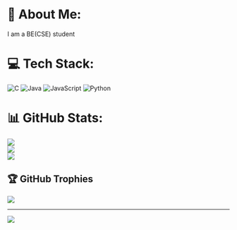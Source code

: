 # 💫 About Me:
I am a BE(CSE)  student


# 💻 Tech Stack:
![C](https://img.shields.io/badge/c-%2300599C.svg?style=for-the-badge&logo=c&logoColor=white) ![Java](https://img.shields.io/badge/java-%23ED8B00.svg?style=for-the-badge&logo=openjdk&logoColor=white) ![JavaScript](https://img.shields.io/badge/javascript-%23323330.svg?style=for-the-badge&logo=javascript&logoColor=%23F7DF1E) ![Python](https://img.shields.io/badge/python-3670A0?style=for-the-badge&logo=python&logoColor=ffdd54)
# 📊 GitHub Stats:
![](https://github-readme-stats.vercel.app/api?username=PThanushree&theme=blue-green&hide_border=false&include_all_commits=true&count_private=true)<br/>
![](https://github-readme-streak-stats.herokuapp.com/?user=PThanushree&theme=blue-green&hide_border=false)<br/>
![](https://github-readme-stats.vercel.app/api/top-langs/?username=PThanushree&theme=blue-green&hide_border=false&include_all_commits=true&count_private=true&layout=compact)

## 🏆 GitHub Trophies
![](https://github-profile-trophy.vercel.app/?username=PThanushree&theme=radical&no-frame=false&no-bg=true&margin-w=4)

---
[![](https://visitcount.itsvg.in/api?id=PThanushree&icon=0&color=0)](https://visitcount.itsvg.in)

<!-- Proudly created with GPRM ( https://gprm.itsvg.in ) -->

